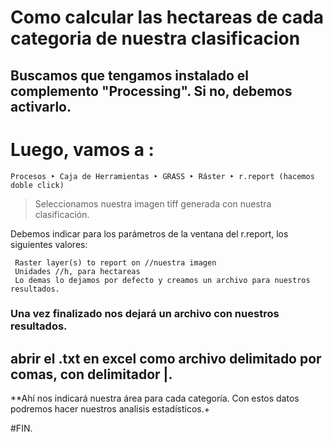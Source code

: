 # Como calcular las hectareas de cada categoria de nuestra clasificacion


## Buscamos que tengamos instalado el complemento "Processing". Si no, debemos activarlo.
# Luego, vamos a :

    Procesos ‣ Caja de Herramientas ‣ GRASS ‣ Ráster ‣ r.report (hacemos doble click)
> 
>  
> Seleccionamos nuestra imagen tiff generada con nuestra clasificación. 

Debemos indicar para los parámetros de la ventana del r.report, los siguientes valores:
     
     Raster layer(s) to report on //nuestra imagen
     Unidades //h, para hectareas
     Lo demas lo dejamos por defecto y creamos un archivo para nuestros resultados.
     
### Una vez finalizado nos dejará un archivo con nuestros resultados.
## abrir el .txt en excel como archivo delimitado por comas, con delimitador |.
**Ahí nos indicará nuestra área para cada categoría. Con estos datos podremos hacer nuestros analisis estadísticos.+


#FIN.
     

    









